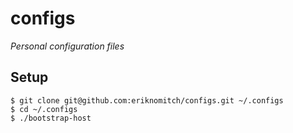 # configs

*Personal configuration files*

## Setup

```Shell
$ git clone git@github.com:eriknomitch/configs.git ~/.configs
$ cd ~/.configs
$ ./bootstrap-host
```
